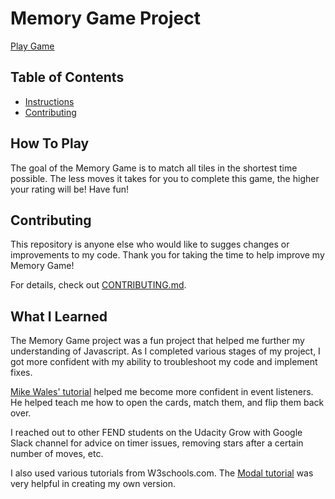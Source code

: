 # Memory Game Project
[Play Game](https://htmlpreview.github.io/?https://github.com/breena17/memory-game/blob/master/index.html)

## Table of Contents

* [Instructions](#instructions)
* [Contributing](#contributing)

## How To Play

The goal of the Memory Game is to match all tiles in the shortest time possible. The less moves it takes for you to complete this game, the higher your rating will be! Have fun!

## Contributing

This repository is anyone else who would like to sugges changes or improvements to my code. Thank you for taking the time to help improve my Memory Game!

For details, check out [CONTRIBUTING.md](CONTRIBUTING.md).

## What I Learned

The Memory Game project was a fun project that helped me further my understanding of Javascript. As I completed various stages of my project, I got more confident with my ability to troubleshoot my code and implement fixes. 

[Mike Wales' tutorial](https://www.youtube.com/watch?v=_rUH-sEs68Y) helped me become more confident in event listeners. He helped teach me how to open the cards, match them, and flip them back over.

I reached out to other FEND students on the Udacity Grow with Google Slack channel for advice on timer issues, removing stars after a certain number of moves, etc.

I also used various tutorials from W3schools.com. The [Modal tutorial](https://www.w3schools.com/howto/howto_css_modals.asp) was very helpful in creating my own version. 
